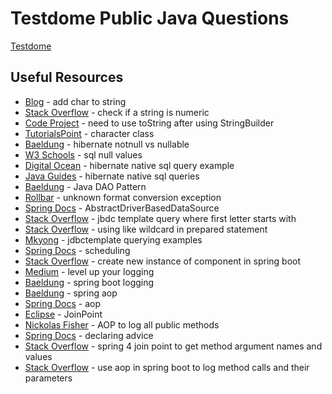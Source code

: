 # Testdome Public Java Questions

[Testdome](https://www.testdome.com/tests/java-online-test/24)

## Useful Resources

- [Blog](https://javahungry.blogspot.com/2020/06/add-char-to-string.html) - add char to string
- [Stack Overflow](https://stackoverflow.com/questions/1102891/how-to-check-if-a-string-is-numeric-in-java) - check if a string is numeric
- [Code Project](https://www.codeproject.com/Questions/1230186/Stringbuilder-to-string-conversion-in-java#:~:text=There%20is%20no%20such%20thing,buffer%20of%20the%20StringBuilder%20object.&text=String%20s%20%3D%20sb.,ToString()%3B) - need to use toString after using StringBuilder
- [TutorialsPoint](https://www.tutorialspoint.com/java/java_characters.htm) - character class
- [Baeldung](https://www.baeldung.com/hibernate-notnull-vs-nullable) - hibernate notnull vs nullable
- [W3 Schools](https://www.w3schools.com/sql/sql_null_values.asp) - sql null values
- [Digital Ocean](https://www.digitalocean.com/community/tutorials/hibernate-native-sql-query-example) - hibernate native sql query example
- [Java Guides](https://www.javaguides.net/2018/11/guide-to-hibernate-native-sql-queries.html) - hibernate native sql queries
- [Baeldung](https://www.baeldung.com/java-dao-pattern) - Java DAO Pattern
- [Rollbar](https://rollbar.com/blog/java-unknownformatconversionexception/) - unknown format conversion exception
- [Spring Docs](https://docs.spring.io/spring-framework/docs/current/javadoc-api/org/springframework/jdbc/datasource/AbstractDriverBasedDataSource.html#getCatalog()) - AbstractDriverBasedDataSource
- [Stack Overflow](https://stackoverflow.com/questions/71130510/how-do-i-use-jdbc-template-to-query-a-select-where-first-letter-starts-with-sp) - jbdc template query where first letter starts with
- [Stack Overflow](https://stackoverflow.com/questions/8247970/using-like-wildcard-in-prepared-statement) - using like wildcard in prepared statement
- [Mkyong](https://mkyong.com/spring/spring-jdbctemplate-querying-examples/) - jdbctemplate querying examples
- [Spring Docs](https://docs.spring.io/spring-framework/reference/integration/scheduling.html) - scheduling
- [Stack Overflow](https://stackoverflow.com/questions/29832122/create-a-new-instance-of-component-in-spring-boot-framework) - create new instance of component in spring boot
- [Medium](https://medium.com/@KosteRico/spring-aop-in-2021-level-up-your-logging-8d1498242ba2) - level up your logging
- [Baeldung](https://www.baeldung.com/spring-boot-logging) - spring boot logging
- [Baeldung](https://www.baeldung.com/spring-aop) - spring aop
- [Spring Docs](https://docs.spring.io/spring-framework/docs/2.0.x/reference/aop.html) - aop
- [Eclipse](https://www.eclipse.org/aspectj/doc/released/runtime-api/org/aspectj/lang/JoinPoint.html#getArgs%28%29) - JoinPoint
- [Nickolas Fisher](https://nickolasfisher.com/blog/How-to-Use-Springs-Aspect-Oriented-Programming-to-log-all-Public-Methods) - AOP to log all public methods
- [Spring Docs](https://docs.spring.io/spring-framework/reference/core/aop/ataspectj/advice.html#aop-ataspectj-around-advice) - declaring advice
- [Stack Overflow](https://stackoverflow.com/questions/44635757/spring-4-join-point-to-get-method-argument-names-and-values) - spring 4 join point to get method argument names and values
- [Stack Overflow](https://stackoverflow.com/questions/64571161/use-aop-in-a-spring-boot-app-to-log-methods-calls-and-their-parameters) - use aop in spring boot to log method calls and their parameters